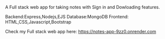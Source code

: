 A Full stack web app for taking notes with Sign in and Dowloading features.

Backend:Express,Nodejs,EJS
Database:MongoDB
Frontend: HTML,CSS,Javascript,Bootstrap

Check my Full stack web app here: https://notes-app-9zz0.onrender.com
